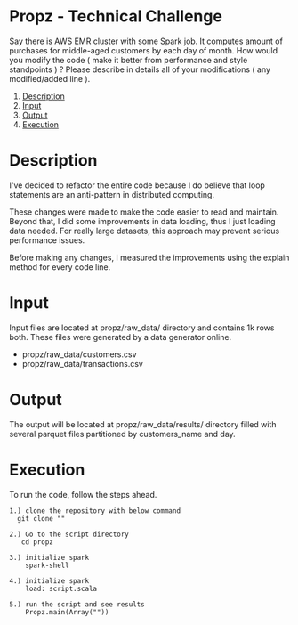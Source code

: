 # Propz - Technical Challenge 

Say there is AWS EMR cluster with some Spark job. It computes amount of purchases for middle-aged customers by each day of month.
How would you modify the code ( make it better from performance and style standpoints ) ?
Please describe in details all of your modifications ( any modified/added line ).

1. [Description](README.md#Description)
2. [Input](README.md#input)
3. [Output](README.md#output)
4. [Execution](README.md#execution)

# Description

I've decided to refactor the entire code because I do believe that loop statements are an anti-pattern in distributed computing. 

These changes were made to make the code easier to read and maintain. Beyond that, I did some improvements in data loading, thus I just loading data needed. For really large datasets, this approach may prevent serious performance issues.

Before making any changes, I measured the improvements using the explain method for every code line.

# Input
Input files are located at propz/raw_data/ directory and contains 1k rows both. These files were generated by a data generator online.
- propz/raw_data/customers.csv
- propz/raw_data/transactions.csv

# Output
The output will be located at propz/raw_data/results/ directory filled with several parquet files partitioned by customers_name and day.

# Execution
To run the code, follow the steps ahead.

    1.) clone the repository with below command
      git clone ""
      
    2.) Go to the script directory
       cd propz
       
    3.) initialize spark
        spark-shell
        
    4.) initialize spark
        load: script.scala
        
    5.) run the script and see results
        Propz.main(Array(""))
